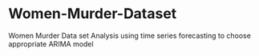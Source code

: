 # Women-Murder-Dataset
Women Murder Data set Analysis using time series forecasting to choose appropriate ARIMA model
